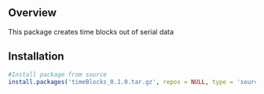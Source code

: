 Overview
--------

This package creates time blocks out of serial data

Installation
------------

```r
#Install package from source
install.packages('timeBlocks_0.1.0.tar.gz', repos = NULL, type = 'source')
```
